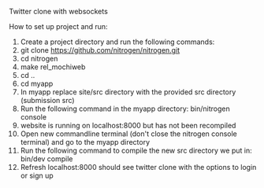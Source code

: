 Twitter clone with websockets

How to set up project and run:
1. Create a project directory and run the following commands:
2. git clone https://github.com/nitrogen/nitrogen.git
3. cd nitrogen 
4. make rel_mochiweb
5. cd ..
6. cd myapp
7. In myapp replace site/src directory with the provided src directory (submission src)
8. Run the following command in the myapp directory:
   bin/nitrogen console
9. website is running on localhost:8000 but has not been recompiled
10. Open new commandline terminal (don't close the nitrogen console terminal) and go to the myapp directory
11. Run the following command to compile the new src directory we put in:
    bin/dev compile
12. Refresh localhost:8000 should see twitter clone with the options to login or sign up
  
